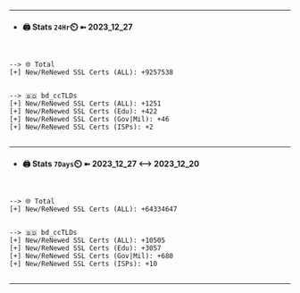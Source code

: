 

---
- #### 🖨️ **Stats** `24Hr`⏲️ ➼ 2023_12_27
```console


--> 🌐 Total
[+] New/ReNewed SSL Certs (ALL): +9257538


--> 🇧🇩 bd_ccTLDs
[+] New/ReNewed SSL Certs (ALL): +1251
[+] New/ReNewed SSL Certs (Edu): +422
[+] New/ReNewed SSL Certs (Gov|Mil): +46
[+] New/ReNewed SSL Certs (ISPs): +2


```

---
- #### 🖨️ **Stats** `7Days`⏲️ ➼ 2023_12_27 <--> 2023_12_20
```console


--> 🌐 Total
[+] New/ReNewed SSL Certs (ALL): +64334647


--> 🇧🇩 bd_ccTLDs
[+] New/ReNewed SSL Certs (ALL): +10505
[+] New/ReNewed SSL Certs (Edu): +3057
[+] New/ReNewed SSL Certs (Gov|Mil): +680
[+] New/ReNewed SSL Certs (ISPs): +10


```

---


